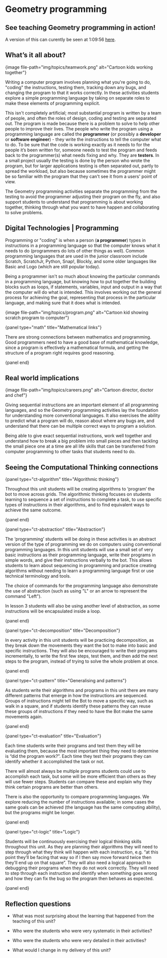# Geometry programming

## See teaching Geometry programming in action!

A version of this can curently be seen at 1:09:56 [here](https://educationonair.withgoogle.com/live/2016-dec/watch/keynote-au/keynote-7).

## What’s it all about?

{image file-path="img/topics/teamwork.png" alt="Cartoon kids working together"}

Writing a computer program involves planning what you're going to do, "coding" the instructions, testing them, tracking down any bugs, and changing the program to that it works correctly.
In these activities students explore a simple programming language by taking on separate roles to make these elements of programming explicit.
 
This isn't completely artificial; most substantial program is written by a team of people, and often the roles of design, coding and testing are separated out. The program is made because there is a problem to solve to help other people to improve their lives.
The people who write the program using a programming language are called the **programmer** (or possibly a **developer** or **software engineer**) - they write the instructions to tell the computer what to do.
To be sure that the code is working exactly as it needs to for the people it’s been written for, someone needs to test the program and feeds back to the programmer(s) what needs fixing and why.
They are **testers**.
In a small project usually the testing is done by the person who wrote the program, but for larger applications testing is often separated out, partly to spread the workload, but also because sometimes the programmer might be so familiar with the program that they can't see it from a users' point of view.

The Geometry programming activities separate the programming from the testing to avoid the programmer adjusting their program on the fly, and also support students to understand that programming is about working together, thinking through what you want to have happen and collaborating to solve problems.

## Digital Technologies | Programming

Programming or "coding" is when a person (**a programmer**) types in instructions in a programming language so that the computer knows what it needs to do (programmers do lots of other things as well).
Common programming languages that are used in the junior classroom include Scratch, ScratchJr, Python, Snap!, Blockly, and some older languages like Basic and Logo (which are still popular today). 
 
Being a programmer isn't so much about knowing the particular commands in a programming language, but knowing how to put together the building blocks such as loops, if statements, variables, input and output in a way that the computer will do what is intended.
This involves working out the general process for achieving the goal, representing that process in the particular language, and making sure that it does what is intended.

{image file-path="img/topics/program.png" alt="Cartoon kid showing scratch program to computer"}

{panel type="math" title="Mathematical links"}

There are strong connections between mathematics and programming.
Good programmers need to have a good base of mathematical knowledge, since a program is effectively a mathematical formula, and getting the structure of a program right requires good reasoning. 

{panel end}

## Real world implications

{image file-path="img/topics/careers.png" alt="Cartoon director, doctor and chef"}

Giving sequential instructions are an important element of all programming languages, and so the Geometry programming activities lay the foundation for understanding more conventional languages.
It also exercises the ability to predict what a program will do, reason about where any bugs are, and understand that there can be multiple correct ways to program a solution.
 
Being able to give exact sequential instructions, work well together and understand how to break a big problem into small pieces and then tackling the small piece one at a time are all life skills that can be transferred from computer programming to other tasks that students need to do. 

## Seeing the Computational Thinking connections


{panel type="ct-algorithm" title="Algorithmic thinking"}

Throughout this unit students will be creating algorithms to ‘program’ the bot to move across grids.
The algorithmic thinking focuses on students learning to sequence a set of instructions to complete a task, to use specific types of instructions in their algorithms, and to find equivalent ways to achieve the same outcome.

{panel end}

{panel type="ct-abstraction" title="Abstraction"}

The ‘programming’ students will be doing in these activities is an abstract version of the type of programming we do on computers using conventional programming languages.
In this unit students will use a small set of very basic instructions as their programming language, write their programs in simple words, and give their instructions verbally to the bot.
This allows students to learn about sequencing in programming and practice creating algorithms without needing to learn a programming language first or use technical terminology and tools.

The choice of commands for the programming language also demonstrate the use of abstraction (such as using "L" or an arrow to represent the command "Left"). 

In lesson 3 students will also be using another level of abstraction, as some instructions will be encapsulated inside a loop.

{panel end}

{panel type="ct-decomposition" title="Decomposition"}

In every activity in this unit students will be practicing decomposition, as they break down the movements they want the bot to make into basic and specific instructions.
They will also be encouraged to write their programs incrementally, to write the first few steps, test them, and then add the next steps to the program, instead of trying to solve the whole problem at once.

{panel end}

{panel type="ct-pattern" title="Generalising and patterns"}

As students write their algorithms and programs in this unit there are many different patterns that emerge in how the instructions are sequenced.
Groups of instructions might tell the Bot to move a specific way, such as walk in a square, and if students identify these patterns they can reuse these groups of instructions if they need to have the Bot make the same movements again.

{panel end}

{panel type="ct-evaluation" title="Evaluation"}

Each time students write their programs and test them they will be evaluating them, because the most important thing they need to determine is “did the program work?”. Each time they test their programs they can identify whether it accomplished the task or not.

There will almost always be multiple programs students could use to accomplish each task, but some will be more efficient than others as they will use fewer steps.
Students can compare these and explain why they think certain programs are better than others.

There is also the opportunity to compare programming languages. We explore reducing the number of instructions available; in some cases the same goals can be achieved (the language has the same computing ability), but the programs might be longer.

{panel end}

{panel type="ct-logic" title="Logic"}

Students will be continuously exercising their logical thinking skills throughout this unit.
As they are planning their algorithms they will need to step through what they think will happen with each instruction, e.g. “at this point they’ll be facing that way so if I then say move forward twice then they’ll end up on that square”.
They will also need a logical approach to debugging their programs when they do not work correctly.
They will need to step through each instruction and identify when something goes wrong and how they can fix the bug so the program then behaves as expected.

{panel end}

## Reflection questions

-   What was most surprising about the learning that happened from the teaching of this unit? 

-   Who were the students who were very systematic in their activities? 
 
-   Who were the students who were very detailed in their activities? 
 
-   What would I change in my delivery of this unit? 

